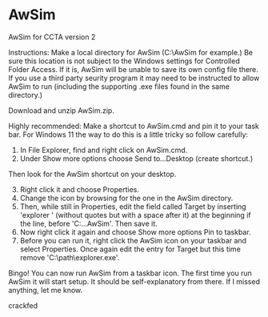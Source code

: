 # AwSim
AwSim for CCTA version 2

Instructions:  Make a local directory for AwSim
(C:\AwSim for example.) Be sure this location
is not subject to the Windows settings for
Controlled Folder Access. If it is, AwSim will
be unable to save its own config file there.
If you use a third party seurity program it
may need to be instructed to allow AwSim to
run (including the supporting .exe files found
in the same directory.)

Download and unzip AwSim.zip.

Highly recommended:
Make a shortcut to AwSim.cmd and pin it to
your task bar. For Windows 11 the way to
do this is a little tricky so follow carefully:

1. In File Explorer, find and right click on AwSim.cmd.
2. Under Show more options choose Send to...Desktop (create shortcut.)

Then look for the AwSim shortcut on your desktop.

3. Right click it and choose Properties.
4. Change the icon by browsing for the one in the AwSim directory.
5. Then, while still in Properties, edit the field called Target
by inserting 'explorer ' (without quotes but with a space after it)
at the beginning if the line, before 'C:\...AwSim'. Then save it.
6. Now right click it again and choose Show more options Pin to taskbar.
7. Before you can run it, right click the AwSim icon on your taskbar and 
select Properties. Once again edit the entry for Target but this time 
remove 'C:\path\explorer.exe'.

Bingo! You can now run AwSim from a taskbar icon.
The first time you run AwSim it will start setup. It should be
self-explanatory from there. If I missed anything, let me know.

crackfed

